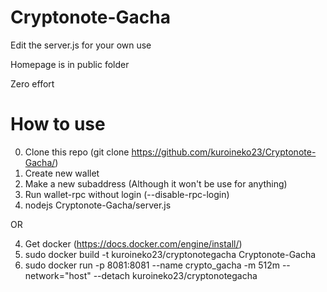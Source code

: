 # Cryptonote-Gacha
 
Edit the server.js for your own use

Homepage is in public folder

Zero effort


# How to use

0. Clone this repo (git clone https://github.com/kuroineko23/Cryptonote-Gacha/)
1. Create new wallet
2. Make a new subaddress (Although it won't be use for anything)
3. Run wallet-rpc without login (--disable-rpc-login)
4. nodejs Cryptonote-Gacha/server.js

OR

4. Get docker (https://docs.docker.com/engine/install/)
5. sudo docker build -t kuroineko23/cryptonotegacha Cryptonote-Gacha
6. sudo docker run -p 8081:8081 --name crypto_gacha -m 512m --network="host" --detach kuroineko23/cryptonotegacha
